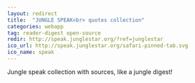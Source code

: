```yaml
---
layout: redirect
title:  "JUNGLE SPEAK<br> quotes collection"
categories: webapp
tag: reader-digest open-source
redir: http://speak.junglestar.org/?ref=junglestar
ico_url: http://speak.junglestar.org/safari-pinned-tab.svg
ico_name: speak
---
```


Jungle speak collection with sources, like a jungle digest!
